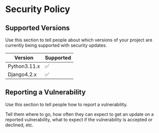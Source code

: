 # Security Policy

## Supported Versions

Use this section to tell people about which versions of your project are
currently being supported with security updates.

| Version | Supported          |
| ------- | ------------------ |
| Python3.11.x   | :white_check_mark: |
| Django4.2.x    | :white_check_mark: |                |

## Reporting a Vulnerability

Use this section to tell people how to report a vulnerability.

Tell them where to go, how often they can expect to get an update on a
reported vulnerability, what to expect if the vulnerability is accepted or
declined, etc.
